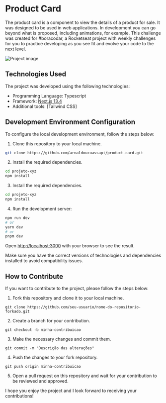 # Product Card 

The product card is a component to view the details of a product for sale. It was designed to be used in web applications. In development you can go beyond what is proposed, including animations, for example.
This challenge was created for #boracodar, a Rocketseat project with weekly challenges for you to practice developing as you see fit and evolve your code to the next level.

![Project image](https://i.imgur.com/tCdnvb4.png)

## Technologies Used

The project was developed using the following technologies:

- Programming Language: Typescript
- Framework: [Next.js 13.4](https://nextjs.org/)
- Additional tools: [Tailwind CSS]

## Development Environment Configuration

To configure the local development environment, follow the steps below:

1. Clone this repository to your local machine.
```bash
git clone https://github.com/arnaldoucuassapi/product-card.git
```

2. Install the required dependencies.
```bash
cd projeto-xyz
npm install
```

3. Install the required dependencies.
```bash
cd projeto-xyz
npm install
```

4. Run the development server:

```bash
npm run dev
# or
yarn dev
# or
pnpm dev
```

Open [http://localhost:3000](http://localhost:3000) with your browser to see the result.


Make sure you have the correct versions of technologies and dependencies installed to avoid compatibility issues.

## How to Contribute
If you want to contribute to the project, please follow the steps below:

1. Fork this repository and clone it to your local machine.
```shell
git clone https://github.com/seu-usuario/nome-do-repositorio-forkado.git
```

2. Create a branch for your contribution.
```shell
git checkout -b minha-contribuicao
```

3. Make the necessary changes and commit them.
```shell
git commit -m "Descrição das alterações"
```

4. Push the changes to your fork repository.
```shell
git push origin minha-contribuicao
```

5. Open a pull request on this repository and wait for your contribution to be reviewed and approved.

I hope you enjoy the project and I look forward to receiving your contributions!
